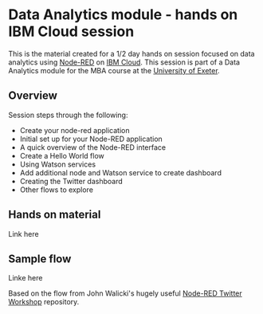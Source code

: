 # Data Analytics module - hands on IBM Cloud session

This is the material created for a 1/2 day hands on session focused on data analytics using [Node-RED](https://nodered.org/) on [IBM Cloud](https://cloud.ibm.com/). This session is part of a Data Analytics module for the MBA course at the [University of Exeter](https://business-school.exeter.ac.uk/study/masters/mba/). 

## Overview

Session steps through the following:
* Create your node-red application
* Initial set up for your Node-RED application
* A quick overview of the Node-RED interface
* Create a Hello World flow
* Using Watson services
* Add additional node and Watson service to create dashboard
* Creating the Twitter dashboard
* Other flows to explore

## Hands on material

Link here

## Sample flow

Linke here

Based on the flow from John Walicki's hugely useful [Node-RED Twitter Workshop](https://github.com/johnwalicki/Node-RED-Twitter-Workshop) repository.
